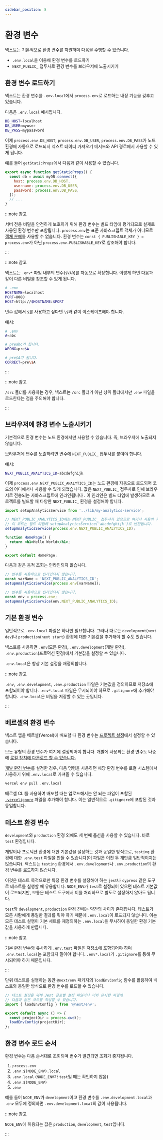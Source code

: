 ```yaml
---
sidebar_position: 8
---
```


# 환경 변수

넥스트는 기본적으로 환경 변수를 지원하며 다음을 수행할 수 있습니다.

- `.env.local`을 이용해 환경 변수를 로드하기
- `NEXT_PUBLIC_` 접두사로 환경 변수를 브라우저에 노출시키기

## 환경 변수 로드하기

넥스트는 환경 변수를 `.env.local`에서 `process.env`로 로드하는 내장 기능을 갖추고 있습니다.

다음은 `.env.local` 예시입니다.

```bash
DB_HOST=localhost
DB_USER=myuser
DB_PASS=mypassword
```

이제 `process.env.DB_HOST`, `process.env.DB_USER`, `process.env.DB_PASS`가 노드 환경에 자동으로 로드되서 넥스트 데이터 가져오기 메서드와 API 경로에서 사용할 수 있게 됩니다.

예를 들어 `getStaticProps`에서 다음과 같이 사용할 수 있습니다.

```js title="pages/index.js"
export async function getStaticProps() {
  const db = await myDB.connect({
    host: process.env.DB_HOST,
    username: process.env.DB_USER,
    password: process.env.DB_PASS,
  });
  // ...
}
```

:::note 참고

서버 전용 비밀을 안전하게 보호하기 위해 환경 변수는 빌드 타임에 평가되므로 실제로 사용된 환경 변수만 포함됩니다. `process.env`는 표준 자바스크립트 객체가 아니므로 [객체 분해](https://developer.mozilla.org/ko/docs/Web/JavaScript/Reference/Operators/Destructuring_assignment)를 사용할 수 없습니다. 환경 변수는 `const { PUBLISHABLE_KEY } = process.env`가 아닌 `process.env.PUBLISHABLE_KEY`로 참조해야 합니다.

:::

:::note 참고

넥스트는 `.env*` 파일 내부의 변수(`$VAR`)를 자동으로 확장합니다. 이렇게 하면 다음과 같이 다른 비밀을 참조할 수 있게 됩니다.

```bash
# .env
HOSTNAME=localhost
PORT=8080
HOST=http://$HOSTNAME:$PORT
```

변수 값에서 `$`를 사용하고 싶다면 `\$`와 같이 이스케이프해야 합니다.

예시:

```bash
# .env
A=abc

# preabc가 됩니다.
WRONG=pre$A

# pre$A가 됩니다.
CORRECT=pre\$A
```

:::

:::note 참고

`/src` 폴더를 사용하는 경우, 넥스트는 `/src` 폴더가 아닌 상위 폴더에서만 `.env` 파일을 로드한다는 점을 주의해야 합니다.

:::

## 브라우저에 환경 변수 노출시키기

기본적으로 환경 변수는 노드 환경에서만 사용할 수 있습니다. 즉, 브라우저에 노출되지 않습니다.

브라우저에 변수를 노출하려면 변수에 `NEXT_PUBLIC_` 접두사를 붙여야 합니다.

예시:

```bash
NEXT_PUBLIC_ANALYTICS_ID=abcdefghijk
```

이제 `process.env.NEXT_PUBLIC_ANALYTICS_ID`는 노드 환경에 자동으로 로드되어 코드의 어디에서나 사용할 수 있게 되었습니다. 값은 `NEXT_PUBLIC_` 접두사로 인해 브라우저로 전송되는 자바스크립트에 인라인됩니다 . 이 인라인은 빌드 타임에 발생하므로 프로젝트를 빌드할 때 다양한 `NEXT_PUBLIC_` 환경을 설정해야 합니다.

```jsx title="pages/index.js"
import setupAnalyticsService from '../lib/my-analytics-service';

// NEXT_PUBLIC_ANALYTICS_ID에는 NEXT_PUBLIC_ 접두사가 있으므로 여기서 사용이 가능합니다.
// 이 코드는 빌드 타임에 setupAnalyticsService('abcdefghijk')로 변환됩니다.
setupAnalyticsService(process.env.NEXT_PUBLIC_ANALYTICS_ID);

function HomePage() {
  return <h1>Hello World</h1>;
}

export default HomePage;
```

다음과 같은 동적 조회는 인라인되지 않습니다.

```js
// 변수를 사용하므로 인라인되지 않습니다.
const varName = 'NEXT_PUBLIC_ANALYTICS_ID';
setupAnalyticsService(process.env[varName]);

// 변수를 사용하므로 인라인되지 않습니다.
const env = process.env;
setupAnalyticsService(env.NEXT_PUBLIC_ANALYTICS_ID);
```

## 기본 환경 변수

일반적으로 `.env.local` 파일은 하나만 필요합니다. 그러나 때로는 `development`(`next dev`)나 `production`(`next start`) 환경에 대한 기본값을 추가해야 할 수도 있습니다.

넥스트를 사용하면 `.env`(모든 환경), `.env.development`(개발 환경), `.env.production`(프로덕션 환경)에서 기본값을 설정할 수 있습니다.

`.env.local`은 항상 기본 설정을 재정의합니다.

:::note 참고

`.env`, `.env.development`, `.env.production` 파일은 기본값을 정의하므로 저장소에 포함되어야 합니다. `.env*.local` 파일은 무시되어야 하므로 `.gitignore`에 추가해야 합니다. `.env.local`은 비밀을 저장할 수 있는 곳입니다.

:::

## 베르셀의 환경 변수

넥스트 앱을 베르셀(Vercel)에 배포할 때 환경 변수는 [프로젝트 설정](https://vercel.com/docs/environment-variables)에서 설정할 수 있습니다.

모든 유형의 환경 변수가 여기에 설정되어야 합니다. 개발에 사용되는 환경 변수도 나중에 [로컬 장치에 다운로드 할 수 있습니다](https://vercel.com/docs/environment-variables#development-environment-variables).

[개발 환경 변수](https://vercel.com/docs/environment-variables#development-environment-variables)를 설정한 경우, 다음 명령을 사용하면 해당 환경 변수를 로컬 시스템에서 사용하기 위해 `.env.local`로 가져올 수 있습니다.

```bash
vercel env pull .env.local
```

베르셀 CLI를 사용하여 배포할 때는 업로드해서는 안 되는 파일이 포함된 [`.vercelignore`](https://vercel.com/guides/prevent-uploading-sourcepaths-with-vercelignore?query=vercelignore#allowlist) 파일을 추가해야 합니다. 이는 일반적으로 `.gitignore`에 포함된 것과 동일합니다.

## 테스트 환경 변수

`development`와 `production` 환경 외에도 세 번째 옵션을 사용할 수 있습니다. 바로 `test` 환경입니다.

개발이나 프로덕션 환경에 대한 기본값을 설정하는 것과 동일한 방식으로, `testing` 환경에 대한 `.env.test` 파일을 만들 수 있습니다(이 파일은 이전 두 개만큼 일반적이지는 않습니다). 넥스트는 `testing` 환경에서 `.env.development`나 `.env.production`의 환경 변수를 로드하지 않습니다.

이것은 테스트 목적으로만 특정 환경 변수를 설정해야 하는 `jest`나 `cypress` 같은 도구로 테스트를 실행할 때 유용합니다. `NODE_ENV`가 `test`로 설정되어 있으면 테스트 기본값이 로드되지만, 보통은 테스트 도구에서 이를 처리하므로 별도로 설정하지 않아도 됩니다.

`test`와 `development`, `production` 환경 간에는 약간의 차이가 존재합니다. 테스트가 모든 사람에게 동일한 결과를 줘야 하기 때문에 `.env.local`이 로드되지 않습니다. 이는 모든 테스트 실행이 기본 세트를 재정의하는 `.env.local`을 무시하여 동일한 환경 기본값을 사용하게 만듭니다.

:::note 참고

기본 환경 변수와 유사하게 `.env.test` 파일은 저장소에 포함되어야 하며 `.env.test.local`는 포함되지 말아야 합니다. `.env*.local`가 `.gitignore`를 통해 무시되어야 하기 때문입니다.

:::

단위 테스트를 실행하는 동안 `@next/env` 패키지의 `loadEnvConfig` 함수를 활용하여 넥스트와 동일한 방식으로 환경 변수를 로드할 수 있습니다.

```jsx
// 테스트 설정을 위해 Jest 글로벌 설정 파일이나 이와 유사한 파일에
// 다음과 같은 코드를 작성할 수 있습니다.
import { loadEnvConfig } from '@next/env';

export default async () => {
  const projectDir = process.cwd();
  loadEnvConfig(projectDir);
};
```

## 환경 변수 로드 순서

환경 변수는 다음 순서대로 조회되며 변수가 발견되면 조회가 중지됩니다.

1. `process.env`
2. `.env.$(NODE_ENV).local`
3. `.env.local` (`NODE_ENV`가 `test`일 때는 확인하지 않음)
4. `.env.$(NODE_ENV)`
5. `.env`

예를 들어 `NODE_ENV`가 `development`이고 환경 변수를 `.env.development.local`과 `.env` 모두에 정의하면 `.env.development.local`의 값이 사용됩니다.

:::note 참고

`NODE_ENV`에 허용되는 값은 `production`, `development`, `test`입니다.

:::
